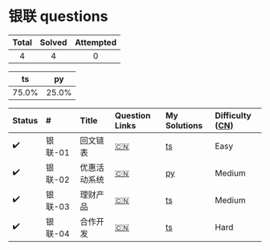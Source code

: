 # 银联 questions

|Total|Solved|Attempted|
|:---:|:---:|:---:|
|4|4|0|


|ts|py|
|:---:|:---:|
|75.0%|25.0%|


|Status|#|Title|Question Links|My Solutions|Difficulty ([CN](https://leetcode.cn/problemset/all))|
|:---|:---|:---|:---|:---|:---|
|:heavy_check_mark:|银联-01|回文链表|[:cn:](https://leetcode.cn/contest/cnunionpay-2022spring/problems/D7rekZ)|[ts](/%E9%93%B6%E8%81%94/%E9%93%B6%E8%81%94-01.%E5%9B%9E%E6%96%87%E9%93%BE%E8%A1%A8.ts)|Easy|
|:heavy_check_mark:|银联-02|优惠活动系统|[:cn:](https://leetcode.cn/contest/cnunionpay-2022spring/problems/kDPV0f)|[py](/%E9%93%B6%E8%81%94/%E9%93%B6%E8%81%94-02.%E4%BC%98%E6%83%A0%E6%B4%BB%E5%8A%A8%E7%B3%BB%E7%BB%9F.py)|Medium|
|:heavy_check_mark:|银联-03|理财产品|[:cn:](https://leetcode.cn/contest/cnunionpay-2022spring/problems/I4mOGz)|[ts](/%E9%93%B6%E8%81%94/%E9%93%B6%E8%81%94-03.%E7%90%86%E8%B4%A2%E4%BA%A7%E5%93%81.ts)|Medium|
|:heavy_check_mark:|银联-04|合作开发|[:cn:](https://leetcode.cn/contest/cnunionpay-2022spring/problems/lCh58I)|[ts](/%E9%93%B6%E8%81%94/%E9%93%B6%E8%81%94-04.%E5%90%88%E4%BD%9C%E5%BC%80%E5%8F%91.ts)|Hard|
